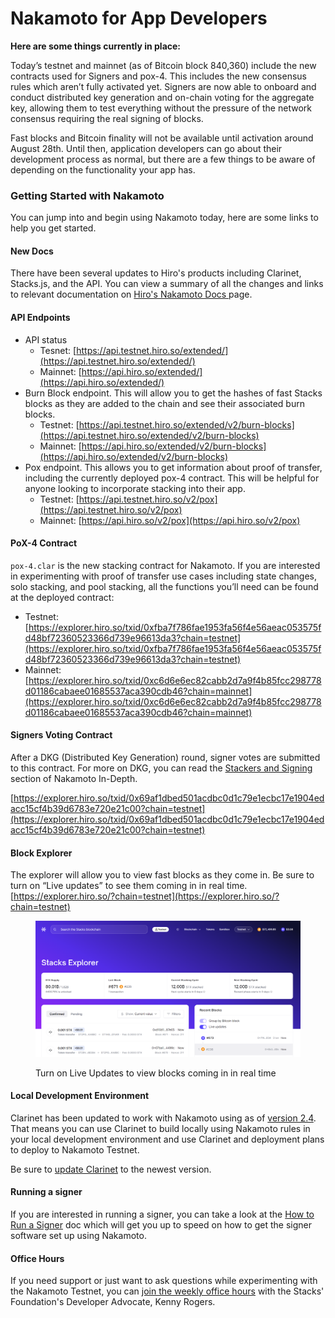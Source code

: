 # Nakamoto for App Developers

**Here are some things currently in place:**

Today’s testnet and mainnet (as of Bitcoin block 840,360) include the new contracts used for Signers and pox-4. This includes the new consensus rules which aren’t fully activated yet. Signers are now able to onboard and conduct distributed key generation and on-chain voting for the aggregate key, allowing them to test everything without the pressure of the network consensus requiring the real signing of blocks.

Fast blocks and Bitcoin finality will not be available until activation around August 28th. Until then, application developers can go about their development process as normal, but there are a few things to be aware of depending on the functionality your app has.

### Getting Started with Nakamoto

You can jump into and begin using Nakamoto today, here are some links to help you get started.

#### New Docs

There have been several updates to Hiro's products including Clarinet, Stacks.js, and the API. You can view a summary of all the changes and links to relevant documentation on [Hiro's Nakamoto Docs ](https://docs.hiro.so/nakamoto)page.

#### API Endpoints

* API status&#x20;
  * Tesnet: [https://api.testnet.hiro.so/extended/](https://api.testnet.hiro.so/extended/)
  * Mainnet: [https://api.hiro.so/extended/](https://api.hiro.so/extended/)
* Burn Block endpoint. This will allow you to get the hashes of fast Stacks blocks as they are added to the chain and see their associated burn blocks.
  * Testnet: [https://api.testnet.hiro.so/extended/v2/burn-blocks](https://api.testnet.hiro.so/extended/v2/burn-blocks)
  * Mainnet: [https://api.hiro.so/extended/v2/burn-blocks](https://api.hiro.so/extended/v2/burn-blocks)
* Pox endpoint. This allows you to get information about proof of transfer, including the currently deployed pox-4 contract. This will be helpful for anyone looking to incorporate stacking into their app.
  * Testnet: [https://api.testnet.hiro.so/v2/pox](https://api.testnet.hiro.so/v2/pox)
  * Mainnet: [https://api.hiro.so/v2/pox](https://api.hiro.so/v2/pox)

#### PoX-4 Contract

`pox-4.clar` is the new stacking contract for Nakamoto. If you are interested in experimenting with proof of transfer use cases including state changes, solo stacking, and pool stacking, all the functions you’ll need can be found at the deployed contract:&#x20;

* Testnet: [https://explorer.hiro.so/txid/0xfba7f786fae1953fa56f4e56aeac053575fd48bf72360523366d739e96613da3?chain=testnet](https://explorer.hiro.so/txid/0xfba7f786fae1953fa56f4e56aeac053575fd48bf72360523366d739e96613da3?chain=testnet)
* Mainnet: [https://explorer.hiro.so/txid/0xc6d6e6ec82cabb2d7a9f4b85fcc298778d01186cabaee01685537aca390cdb46?chain=mainnet](https://explorer.hiro.so/txid/0xc6d6e6ec82cabb2d7a9f4b85fcc298778d01186cabaee01685537aca390cdb46?chain=mainnet)

#### Signers Voting Contract

After a DKG (Distributed Key Generation) round, signer votes are submitted to this contract. For more on DKG, you can read the [Stackers and Signing](../what-is-the-nakamoto-release/nakamoto-in-depth/stackers-and-signing.md) section of Nakamoto In-Depth.

[https://explorer.hiro.so/txid/0x69af1dbed501acdbc0d1c79e1ecbc17e1904edacc15cf4b39d6783e720e21c00?chain=testnet](https://explorer.hiro.so/txid/0x69af1dbed501acdbc0d1c79e1ecbc17e1904edacc15cf4b39d6783e720e21c00?chain=testnet)

#### Block Explorer

The explorer will allow you to view fast blocks as they come in. Be sure to turn on “Live updates” to see them coming in in real time. [https://explorer.hiro.so/?chain=testnet](https://explorer.hiro.so/?chain=testnet)

<figure><img src="../../.gitbook/assets/image (4).png" alt=""><figcaption><p>Turn on Live Updates to view blocks coming in in real time</p></figcaption></figure>

#### Local Development Environment

Clarinet has been updated to work with Nakamoto using as of [version 2.4](https://github.com/hirosystems/clarinet/releases/tag/v2.4.0). That means you can use Clarinet to build locally using Nakamoto rules in your local development environment and use Clarinet and deployment plans to deploy to Nakamoto Testnet.

Be sure to [update Clarinet](https://docs.hiro.so/clarinet/getting-started) to the newest version.

#### Running a signer

If you are interested in running a signer, you can take a look at the [How to Run a Signer](../signing-and-stacking/running-a-signer.md) doc which will get you up to speed on how to get the signer software set up using Nakamoto.

#### Office Hours

If you need support or just want to ask questions while experimenting with the Nakamoto Testnet, you can [join the weekly office hours](https://events.stacks.co/event/HD16484710) with the Stacks' Foundation's Developer Advocate, Kenny Rogers.
